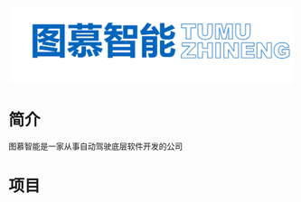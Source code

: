 <p align="center"> <img alt="Logo" src="https://github.com/tumuzhineng/.github/blob/main/profile/logo.png", width = "600";></p>

# 简介

图慕智能是一家从事自动驾驶底层软件开发的公司

# 项目

